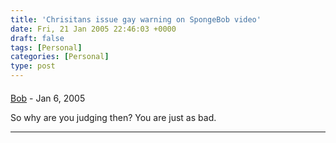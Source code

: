 ```yaml
---
title: 'Chrisitans issue gay warning on SpongeBob video'
date: Fri, 21 Jan 2005 22:46:03 +0000
draft: false
tags: [Personal]
categories: [Personal]
type: post
---
```



#### 
[Bob]( "") - <time datetime="2005-01-22 01:14:01">Jan 6, 2005</time>

So why are you judging then? You are just as bad.
<hr />

